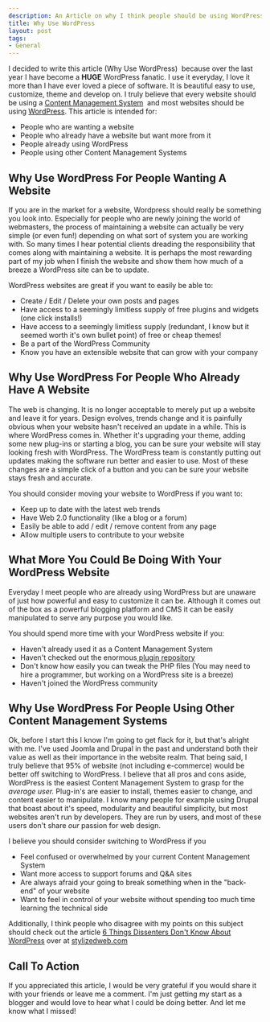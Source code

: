 ```yaml
--- 
description: An Article on why I think people should be using WordPress. Why Use Wordpress by Insite Design Lab
title: Why Use WordPress
layout: post
tags: 
- General
---
```

I decided to write this article (Why Use WordPress)  because over the last year I have become a **HUGE** WordPress fanatic. I use it everyday, I love it more than I have ever loved a piece of software. It is beautiful easy to use, customize, theme and develop on. I truly believe that every website should be using a <a href="http://en.wikipedia.org/wiki/Content_management_system">Content Management System</a>  and most websites should be using <a href="http://www.wordpress.org">WordPress</a>. This article is intended for:

+ People who are wanting a website
+ People who already have a website but want more from it
+ People already using WordPress
+ People using other Content Management Systems

## Why Use WordPress For People Wanting A Website

If you are in the market for a website, Wordpress should really be something you look into. Especially for people who are newly joining the world of webmasters, the process of maintaining a website can actually be very simple (or even fun!) depending on what sort of system you are working with. So many times I hear potential clients dreading the responsibility that comes along with maintaining a website. It is perhaps the most rewarding part of my job when I finish the website and show them how much of a breeze a WordPress site can be to update.

WordPress websites are great if you want to easily be able to:

+ Create / Edit / Delete your own posts and pages
+ Have access to a seemingly limitless supply of free plugins and widgets (one click installs!)
+ Have access to a seemingly limitless supply (redundant, I know but it seemed worth it's own bullet point) of free or cheap themes!
+ Be a part of the WordPress Community
+ Know you have an extensible website that can grow with your company

## Why Use WordPress For People Who Already Have A Website

The web is changing. It is no longer acceptable to merely put up a website and leave it for years. Design evolves, trends change and it is painfully obvious when your website hasn't received an update in a while. This is where WordPress comes in. Whether it's upgrading your theme, adding some new plug-ins or starting a blog, you can be sure your website will stay looking fresh with WordPress. The WordPress team is constantly putting out updates making the software run better and easier to use. Most of these changes are a simple click of a button and you can be sure your website stays fresh and accurate.

You should consider moving your website to WordPress if you want to:

+ Keep up to date with the latest web trends
+ Have Web 2.0 functionality (like a blog or a forum)
+ Easily be able to add / edit / remove content from any page
+ Allow multiple users to contribute to your website

## What More You Could Be Doing With Your WordPress Website

Everyday I meet people who are already using WordPress but are unaware of just how powerful and easy to customize it can be. Although it comes out of the box as a powerful blogging platform and CMS it can be easily manipulated to serve any purpose you would like.

You should spend more time with your WordPress website if you:

+ Haven't already used it as a Content Management System
+ Haven't checked out the enormous<a href="http://wordpress.org/extend/plugins/"> plugin repository</a>
+ Don't know how easily you can tweak the PHP files (You may need to hire a programmer, but working on a WordPress site is a breeze)
+ Haven't joined the WordPress community

## Why Use WordPress For People Using Other Content Management Systems

Ok, before I start this I know I'm going to get flack for it, but that's alright with me. I've used Joomla and Drupal in the past and understand both their value as well as their importance in the website realm. That being said, I truly believe that 95% of website (not including e-commerce) would be better off switching to WordPress. I believe that all pros and cons aside, WordPress is the easiest Content Management System to grasp for the *average user.* Plug-in's are easier to install, themes easier to change, and content easier to manipulate. I know many people for example using Drupal that boast about it's speed, modularity and beautiful simplicity, but most websites aren't run by developers. They are run by users, and most of these users don't share *our* passion for web design.

I believe you should consider switching to WordPress if you

+ Feel confused or overwhelmed by your current Content Management System
+ Want more access to support forums and Q&amp;A sites
+ Are always afraid your going to break something when in the "back-end" of your website
+ Want to feel in control of your website without spending too much time learning the technical side

Additionally, I think people who disagree with my points on this subject should check out the article <a href="http://stylizedweb.com/2011/06/02/6-things-disenters-dont-know-about-wordpress/">6 Things Dissenters Don't Know About WordPress</a> over at <a href="http://stylizedweb.com">stylizedweb.com</a>

## Call To Action

If you appreciated this article, I would be very grateful if you would share it with your friends or leave me a comment. I'm just getting my start as a blogger and would love to hear what I could be doing better. And let me know what I missed!